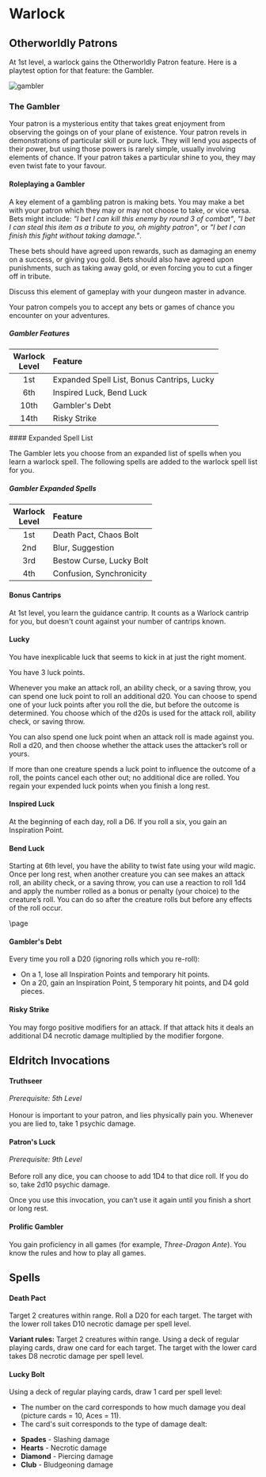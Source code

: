# Warlock

## Otherworldly Patrons

At 1st level, a warlock gains the Otherworldly Patron feature. Here is a playtest option for that feature: the Gambler.

![gambler](https://external-preview.redd.it/-tkOClVt-3eT-b9JmjuyEDR6GekdfetooGiU9o0hsRQ.jpg?auto=webp&s=a9329f4c325ebfbe547aa9bbfbc9629d439ebf1c)

### The Gambler

Your patron is a mysterious entity that takes great enjoyment from observing the goings on of your plane of existence. Your patron revels in demonstrations of particular skill or pure luck. They will lend you aspects of their power, but using those powers is rarely simple, usually involving elements of chance. If your patron takes a particular shine to you, they may even twist fate to your favour.

#### Roleplaying a Gambler

A key element of a gambling patron is making bets. You may make a bet with your patron which they may or may not choose to take, or vice versa. Bets might include: _"I bet I can kill this enemy by round 3 of combat"_, _"I bet I can steal this item as a tribute to you, oh mighty patron"_, or _"I bet I can finish this fight without taking damage."_.

These bets should have agreed upon rewards, such as damaging an enemy on a success, or giving you gold. Bets should also have agreed upon punishments, such as taking away gold, or even forcing you to cut a finger off in tribute.

Discuss this element of gameplay with your dungeon master in advance.

Your patron compels you to accept any bets or games of chance you encounter on your adventures.

##### Gambler Features

| Warlock <br>Level | Feature                                    |
| :---------------: | :----------------------------------------- |
|        1st        | Expanded Spell List, Bonus Cantrips, Lucky |
|        6th        | Inspired Luck, Bend Luck                   |
|       10th        | Gambler's Debt                             |
|       14th        | Risky Strike                               |

#### Expanded Spell List

The Gambler lets you choose from an expanded list of spells when you learn a warlock spell. The following spells are added to the warlock spell list for you.

##### Gambler Expanded Spells

| Warlock <br>Level | Feature                  |
| :---------------: | :----------------------- |
|        1st        | Death Pact, Chaos Bolt   |
|        2nd        | Blur, Suggestion         |
|        3rd        | Bestow Curse, Lucky Bolt |
|        4th        | Confusion, Synchronicity |

#### Bonus Cantrips

At 1st level, you learn the guidance cantrip. It counts as a Warlock cantrip for you, but doesn't count against your number of cantrips known.

#### Lucky

You have inexplicable luck that seems to kick in at just the right moment.

You have 3 luck points.

Whenever you make an attack roll, an ability check, or a saving throw, you can spend one luck point to roll an additional d20. You can choose to spend one of your luck points after you roll the die, but before the outcome is determined. You choose which of the d20s is used for the attack roll, ability check, or saving throw.

You can also spend one luck point when an attack roll is made against you. Roll a d20, and then choose whether the attack uses the attacker’s roll or yours.

If more than one creature spends a luck point to influence the outcome of a roll, the points cancel each other out; no additional dice are rolled. You regain your expended luck points when you finish a long rest.

#### Inspired Luck

At the beginning of each day, roll a D6. If you roll a six, you gain an Inspiration Point.

#### Bend Luck

Starting at 6th level, you have the ability to twist fate using your wild magic. Once per long rest, when another creature you can see makes an attack roll, an ability check, or a saving throw, you can use a reaction to roll 1d4 and apply the number rolled as a bonus or penalty (your choice) to the creature’s roll. You can do so after the creature rolls but before any effects of the roll occur.

\page

#### Gambler's Debt

Every time you roll a D20 (ignoring rolls which you re-roll):

- On a 1, lose all Inspiration Points and temporary hit points.
- On a 20, gain an Inspiration Point, 5 temporary hit points, and D4 gold pieces.

#### Risky Strike

You may forgo positive modifiers for an attack. If that attack hits it deals an additional D4 necrotic damage multiplied by the modifier forgone.

## Eldritch Invocations

#### Truthseer

_Prerequisite: 5th Level_
<br><br>
Honour is important to your patron, and lies physically pain you. Whenever you are lied to, take 1 psychic damage.

#### Patron's Luck

_Prerequisite: 9th Level_
<br><br>
Before roll any dice, you can choose to add 1D4 to that dice roll. If you do so, take 2d10 psychic damage.

Once you use this invocation, you can’t use it again until you finish a short or long rest.

#### Prolific Gambler

You gain proficiency in all games (for example, _Three-Dragon Ante_). You know the rules and how to play all games.

## Spells

#### Death Pact

Target 2 creatures within range. Roll a D20 for each target. The target with the lower roll takes D10 necrotic damage per spell level.

**Variant rules:** Target 2 creatures within range. Using a deck of regular playing cards, draw one card for each target. The target with the lower card takes D8 necrotic damage per spell level.

#### Lucky Bolt

Using a deck of regular playing cards, draw 1 card per spell level:

- The number on the card corresponds to how much damage you deal (picture cards = 10, Aces = 11).
- The card's suit corresponds to the type of damage dealt:

* **Spades** - Slashing damage
* **Hearts** - Necrotic damage
* **Diamond** - Piercing damage
* **Club** - Bludgeoning damage
